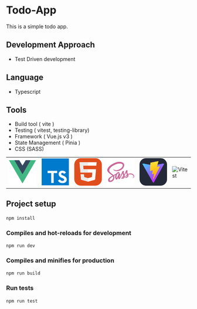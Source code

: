 # Todo-App

This is a simple todo app.

## Development Approach
- Test Driven development

## Language
- Typescript

## Tools
- Build tool ( vite )
- Testing ( vitest, testing-library)
- Framework ( Vue.js v3 )
- State Management ( Pinia )
- CSS (SASS)

<table>
    <tr>
        <td><img src="https://raw.githubusercontent.com/devicons/devicon/master/icons/vuejs/vuejs-original.svg" title="Vue.js" width="200"/></td>
        <td><img src="https://raw.githubusercontent.com/devicons/devicon/master/icons/typescript/typescript-original.svg" title="Typescript" width="200"/></td>
        <td><img src="https://github.com/tandpfun/skill-icons/blob/main/icons/HTML.svg" title="HTML" width="200"/></td>
        <td><img src="https://raw.githubusercontent.com/devicons/devicon/master/icons/sass/sass-original.svg" title="Sass" width="200"/></td>
        <td><img src="https://github.com/tandpfun/skill-icons/blob/main/icons/Vite-Dark.svg" title="Vite" width="200"/></td>
        <td><img src="https://github.com/bestofjs/bestofjs-webui/blob/master/public/logos/vitest.svg" title="Vitest" width="200"/></td>
    </tr>
<table>

## Project setup
```
npm install
```

### Compiles and hot-reloads for development
```
npm run dev
```

### Compiles and minifies for production
```
npm run build
```

### Run tests
```
npm run test
```